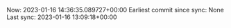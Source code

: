 Now: 2023-01-16 14:36:35.089727+00:00 Earliest commit since sync: None Last sync: 2023-01-16 13:09:18+00:00
